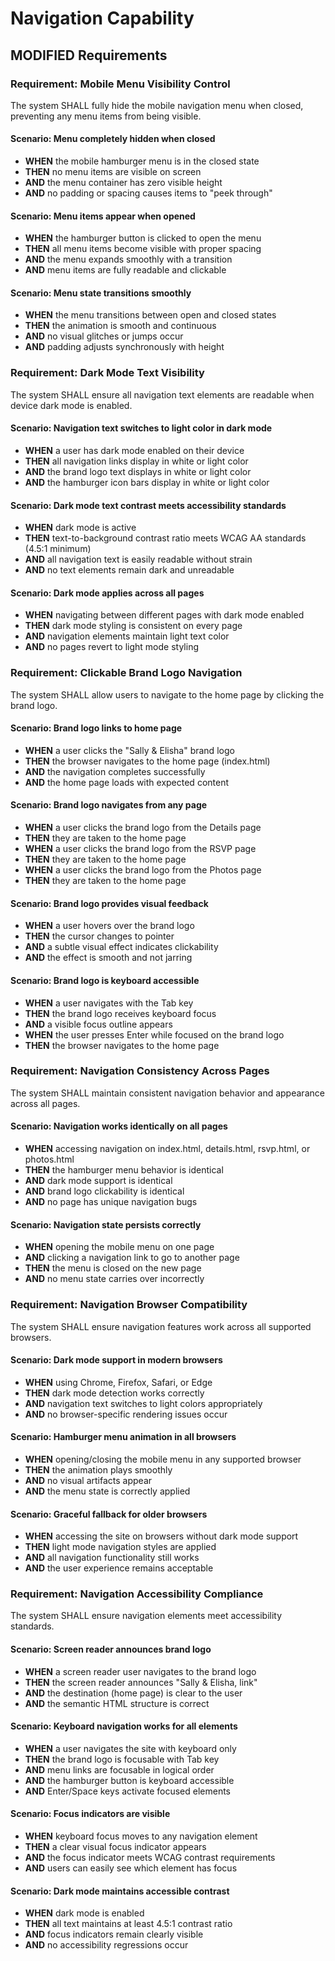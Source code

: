 # Navigation Capability

## MODIFIED Requirements

### Requirement: Mobile Menu Visibility Control
The system SHALL fully hide the mobile navigation menu when closed, preventing any menu items from being visible.

#### Scenario: Menu completely hidden when closed
- **WHEN** the mobile hamburger menu is in the closed state
- **THEN** no menu items are visible on screen
- **AND** the menu container has zero visible height
- **AND** no padding or spacing causes items to "peek through"

#### Scenario: Menu items appear when opened
- **WHEN** the hamburger button is clicked to open the menu
- **THEN** all menu items become visible with proper spacing
- **AND** the menu expands smoothly with a transition
- **AND** menu items are fully readable and clickable

#### Scenario: Menu state transitions smoothly
- **WHEN** the menu transitions between open and closed states
- **THEN** the animation is smooth and continuous
- **AND** no visual glitches or jumps occur
- **AND** padding adjusts synchronously with height

### Requirement: Dark Mode Text Visibility
The system SHALL ensure all navigation text elements are readable when device dark mode is enabled.

#### Scenario: Navigation text switches to light color in dark mode
- **WHEN** a user has dark mode enabled on their device
- **THEN** all navigation links display in white or light color
- **AND** the brand logo text displays in white or light color
- **AND** the hamburger icon bars display in white or light color

#### Scenario: Dark mode text contrast meets accessibility standards
- **WHEN** dark mode is active
- **THEN** text-to-background contrast ratio meets WCAG AA standards (4.5:1 minimum)
- **AND** all navigation text is easily readable without strain
- **AND** no text elements remain dark and unreadable

#### Scenario: Dark mode applies across all pages
- **WHEN** navigating between different pages with dark mode enabled
- **THEN** dark mode styling is consistent on every page
- **AND** navigation elements maintain light text color
- **AND** no pages revert to light mode styling

### Requirement: Clickable Brand Logo Navigation
The system SHALL allow users to navigate to the home page by clicking the brand logo.

#### Scenario: Brand logo links to home page
- **WHEN** a user clicks the "Sally & Elisha" brand logo
- **THEN** the browser navigates to the home page (index.html)
- **AND** the navigation completes successfully
- **AND** the home page loads with expected content

#### Scenario: Brand logo navigates from any page
- **WHEN** a user clicks the brand logo from the Details page
- **THEN** they are taken to the home page
- **WHEN** a user clicks the brand logo from the RSVP page
- **THEN** they are taken to the home page
- **WHEN** a user clicks the brand logo from the Photos page
- **THEN** they are taken to the home page

#### Scenario: Brand logo provides visual feedback
- **WHEN** a user hovers over the brand logo
- **THEN** the cursor changes to pointer
- **AND** a subtle visual effect indicates clickability
- **AND** the effect is smooth and not jarring

#### Scenario: Brand logo is keyboard accessible
- **WHEN** a user navigates with the Tab key
- **THEN** the brand logo receives keyboard focus
- **AND** a visible focus outline appears
- **WHEN** the user presses Enter while focused on the brand logo
- **THEN** the browser navigates to the home page

### Requirement: Navigation Consistency Across Pages
The system SHALL maintain consistent navigation behavior and appearance across all pages.

#### Scenario: Navigation works identically on all pages
- **WHEN** accessing navigation on index.html, details.html, rsvp.html, or photos.html
- **THEN** the hamburger menu behavior is identical
- **AND** dark mode support is identical
- **AND** brand logo clickability is identical
- **AND** no page has unique navigation bugs

#### Scenario: Navigation state persists correctly
- **WHEN** opening the mobile menu on one page
- **AND** clicking a navigation link to go to another page
- **THEN** the menu is closed on the new page
- **AND** no menu state carries over incorrectly

### Requirement: Navigation Browser Compatibility
The system SHALL ensure navigation features work across all supported browsers.

#### Scenario: Dark mode support in modern browsers
- **WHEN** using Chrome, Firefox, Safari, or Edge
- **THEN** dark mode detection works correctly
- **AND** navigation text switches to light colors appropriately
- **AND** no browser-specific rendering issues occur

#### Scenario: Hamburger menu animation in all browsers
- **WHEN** opening/closing the mobile menu in any supported browser
- **THEN** the animation plays smoothly
- **AND** no visual artifacts appear
- **AND** the menu state is correctly applied

#### Scenario: Graceful fallback for older browsers
- **WHEN** accessing the site on browsers without dark mode support
- **THEN** light mode navigation styles are applied
- **AND** all navigation functionality still works
- **AND** the user experience remains acceptable

### Requirement: Navigation Accessibility Compliance
The system SHALL ensure navigation elements meet accessibility standards.

#### Scenario: Screen reader announces brand logo
- **WHEN** a screen reader user navigates to the brand logo
- **THEN** the screen reader announces "Sally & Elisha, link"
- **AND** the destination (home page) is clear to the user
- **AND** the semantic HTML structure is correct

#### Scenario: Keyboard navigation works for all elements
- **WHEN** a user navigates the site with keyboard only
- **THEN** the brand logo is focusable with Tab key
- **AND** menu links are focusable in logical order
- **AND** the hamburger button is keyboard accessible
- **AND** Enter/Space keys activate focused elements

#### Scenario: Focus indicators are visible
- **WHEN** keyboard focus moves to any navigation element
- **THEN** a clear visual focus indicator appears
- **AND** the focus indicator meets WCAG contrast requirements
- **AND** users can easily see which element has focus

#### Scenario: Dark mode maintains accessible contrast
- **WHEN** dark mode is enabled
- **THEN** all text maintains at least 4.5:1 contrast ratio
- **AND** focus indicators remain clearly visible
- **AND** no accessibility regressions occur
